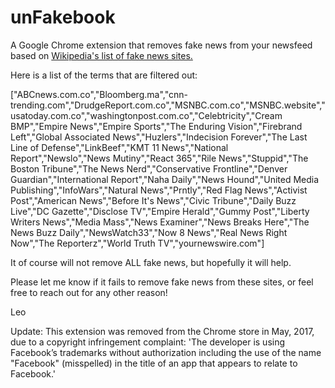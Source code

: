 # unFakebook
A Google Chrome extension that removes fake news from your newsfeed based on <a href="https://en.wikipedia.org/wiki/List_of_fake_news_websites" target="_blank">Wikipedia's list of fake news sites.</a>

Here is a list of the terms that are filtered out:

["ABCnews.com.co","Bloomberg.ma","cnn-trending.com","DrudgeReport.com.co","MSNBC.com.co","MSNBC.website","usatoday.com.co","washingtonpost.com.co","Celebtricity","Cream BMP","Empire News","Empire Sports","The Enduring Vision","Firebrand Left","Global Associated News","Huzlers","Indecision Forever","The Last Line of Defense","LinkBeef","KMT 11 News","National Report","Newslo","News Mutiny","React 365","Rile News","Stuppid","The Boston Tribune","The News Nerd","Conservative Frontline","Denver Guardian","International Report","Naha Daily","News Hound","United Media Publishing","InfoWars","Natural News","Prntly","Red Flag News","Activist Post","American News","Before It's News","Civic Tribune","Daily Buzz Live","DC Gazette","Disclose TV","Empire Herald","Gummy Post","Liberty Writers News","Media Mass","News Examiner","News Breaks Here","The News Buzz Daily","NewsWatch33","Now 8 News","Real News Right Now","The Reporterz","World Truth TV","yournewswire.com"]

It of course will not remove ALL fake news, but hopefully it will help.

Please let me know if it fails to remove fake news from these sites, or feel free to reach out for any other reason!

Leo

Update: This extension was removed from the Chrome store in May, 2017, due to a copyright infringement complaint: 'The developer is using Facebook’s trademarks without authorization including the use of the name "Facebook" (misspelled) in the title of an app that appears to relate to Facebook.'
